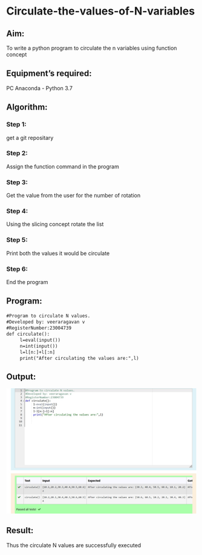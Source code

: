 # Circulate-the-values-of-N-variables
## Aim:
To write a python program to circulate the n variables using function concept
## Equipment’s required:
PC
Anaconda - Python 3.7
## Algorithm: 
### Step 1: 
get a git repositary
### Step 2: 
Assign the function command in the program
### Step 3: 
Get the value from the user for the number of rotation
### Step 4: 
Using the slicing concept rotate the list
### Step 5: 
Print both the values it would be circulate
### Step 6:
End the program 
## Program:
```
#Program to circulate N values.
#Developed by: veeraragavan v
#RegisterNumber:23004739
def circulate():
     l=eval(input())
     n=int(input())
     l=l[n:]+l[:n]
     print("After circulating the values are:",l)
```
## Output:

![output](outputn.jpg)

## Result:
Thus the circulate N values are successfully executed